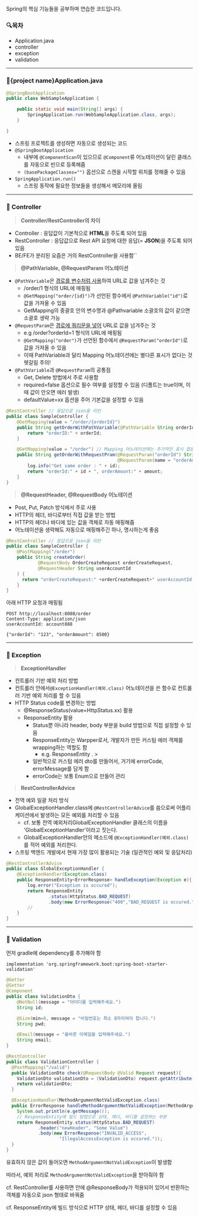 ﻿
Spring의 핵심 기능들을 공부하며 연습한 코드입니다.

### **🔍목차**  
- Application.java
- controller
- exception
- validation

---

### 📌{project name}Application.java

```java
@SpringBootApplication
public class WebSampleApplication {

    public static void main(String[] args) {
        SpringApplication.run(WebSampleApplication.class, args);
    }

}
```
- 스프링 프로젝트를 생성하면 자동으로 생성되는 코드
- `@SpringBootApplication`
  - 내부에 `@ComponentScan`이 있으므로 `@Component`류 어노테이션이 달린 클래스를 자동으로 빈으로 등록해줌
  - `(basePackageClasses="")` 옵션으로 스캔을 시작할 위치를 정해줄 수 있음
- `SpringApplication.run()`
  - 스프링 동작에 필요한 정보들을 생성해서 메모리에 올림

---

### 📌 Controller

>**Controller/RestController의 차이**
  - Controller : 응답값이 기본적으로 **HTML**을 주도록 되어 있음 
  - RestController : 응답값으로 Rest API 요청에 대한 응답(= **JSON**)을 주도록 되어 있음 
  - BE/FE가 분리된 요즘은 거의 RestController을 사용함``

> **@PathVariable, @RequestParam 어노테이션**
  - `@PathVariable`은 <U>경로를 변수처럼 사용</U>하여 URL로 값을 넘겨주는 것
    - /order/1 형식의 URL에 매핑됨
    - `@GetMapping("order/{id}")`가 선언된 함수에서 `@PathVariable("id")`로 값을 가져올 수 있음 
    -  GetMapping의 중괄호 안의 변수명과 @Pathvariable 소괄호의 값이 같으면 소괄호 생략 가능
  - `@RequestParam`은 <U>경로에 쿼리문을 넣어</U> URL로 값을 넘겨주는 것
    - e.g /order?orderId=1 형식의 URL에 매핑됨
    - `@GetMapping("order")`가 선언된 함수에서 `@RequestParam("orderId")`로 값을 가져올 수 있음
    - 이때 PathVariable과 달리 Mapping 어노테이션에는 별다른 표시가 없다는 것 헷갈림 주의!
  - `@PathVariable`과 `@RequestParam`의 공통점
    - Get, Delete 방법에서 주로 사용함
    - required=false 옵션으로 필수 여부를 설정할 수 있음 (디폴트는 true이며, 이때 값이 안오면 에러 발생)
    - defaultValue=xx 옵션을 주어 기본값을 설정할 수 있음

```java
@RestController // 응답으로 json을 리턴
public class SampleController {
    @GetMapping(value = "/order/{orderId}")
    public String getOrderWithPathVariable(@PathVariable String orderId) {
        return "orderID:" + orderId;
    }

    @GetMapping(value = "/order") // Mapping 어노테이션에는 추가적인 표시 없음
    public String getOrderWithRequestPram(@RequestParam("orderId") String id,
                                          @RequestParam(name = "orderAmount", required = false, defaultValue = "1000") String amount) {
        log.info("Get same order : " + id);
        return "orderId:" + id + ", orderAmount:" + amount;
    }
}
```

> **@RequestHeader, @RequestBody 어노테이션**
- Post, Put, Patch 방식에서 주로 사용
- HTTP의 헤더, 바디로부터 직접 값을 받는 방법
- HTTP의 헤더나 바디에 있는 값을 객체로 자동 매핑해줌
- 어노테이션을 생략해도 자동으로 매핑해주긴 하나, 명시하는게 좋음

```java
@RestController // 응답으로 json을 리턴
public class SampleController {
    @PostMapping("/order")
    public String createOrder(
            @RequestBody OrderCreateRequest orderCreateRequest,
            @RequestHeader String userAccountId
    ) {
      return "orderCreateRequest:" +orderCreateRequest+" userAccountId:"+userAccountId;
    }
}
```
아래 HTTP 요청과 매핑됨
```http request
POST http://localhost:8080/order
Content-Type: application/json
userAccountId: account888

{"orderId": "123", "orderAmount": 8500}
```

---

### 📌 Exception

> **ExceptionHandler**
- 컨트롤러 기반 예외 처리 방법
- 컨트롤러 안에서`@ExceptionHandler(예외.class)` 어노테이션을 쓴 함수로 컨트롤러 기반 예외 처리를 할 수 있음
- HTTP Status code를 변경하는 방법 
  - @ResponseStatus(value=HttpStatus.xx) 활용
  - ResponseEntity 활용
    - Status뿐 아니라 header, body 부분을 build 방법으로 직접 설정할 수 있음 
    - ResponseEntity는 Warpper로서, 개발자가 만든 커스텀 에러 객체를 wrapping하는 역할도 함
      - e.g. ResponseEntity<CustomError>                                                                                . >
    - 일반적으로 커스텀 에러 dto를 만들어서, 거기에 errorCode, errorMessage를 담게 함
    - errorCode는 보통 Enum으로 만들어 관리

> **RestControllerAdvice**
- 전역 예외 일괄 처리 방식
- GlobalExceptionHandler.class에 `@RestControllerAdvice`를 씀으로써 어플리케이션에서 발생하는 모든 예외를 처리할 수 있음
  - cf. 보통 전역 예외처리GlobalExceptionHandler 클래스의 이름을 'GlobalExceptionHandler'이라고 짓는다.
  - GlobalExceptionHandler안의 메소드에 `@ExceptionHandler(예외.class)`를 적어 예외를 처리한다.
- 스프링 백엔드 개발에서 현재 가장 많이 활용되는 기술 (일관적인 예외 및 응답처리) 

```java
@RestControllerAdvice
public class GlobalExceptionHandler {
    @ExceptionHandler(Exception.class)
    public ResponseEntity<ErrorResponse> handleException(Exception e){
        log.error("Exception is occured");
        return ResponseEntity
                .status(HttpStatus.BAD_REQUEST)
                .body(new ErrorResponse("400","BAD_REQUEST is occured."));
        //
    }
}

```

---

### 📌 Validation

먼저 gradle에 dependency를 추가해야 함

`implementation 'org.springframework.boot:spring-boot-starter-validation'`

```java
@Getter
@Setter
@Component
public class ValidationDto {
    @NotNull(message = "아이디를 입력해주세요.")
    String id;

    @Size(min=8, message = "비밀번호는 최소 8자리여야 합니다.")
    String pwd;

    @Email(message = "올바른 이메일을 입력해주세요.")
    String email;
}
```

```java
@RestController
public class ValidationController {
  @PostMapping("/valid")
  public ValidationDto check(@RequestBody @Valid Request request){
    ValidationDto validationDto = (ValidationDto) request.getAttribute("validationDto");
    return validationDto;
  }

  @ExceptionHandler(MethodArgumentNotValidException.class)
  public ErrorResponse handleMethodArgumentNotValidException(MethodArgumentNotValidException e) {
    System.out.println(e.getMessage());
    // ResponseEntity에 빌드 방법으로 상태, 헤더, 바디를 설정하는 부분
    return ResponseEntity.status(HttpStatus.BAD_REQUEST) 
            .header("newHeader", "Some Value")
            .body(new ErrorResponse("INVALID_ACCESS",
                    "IllegalAccessException is occured."));
  }
}
```

유효하지 않은 값이 들어오면 `MethodArgumentNotValidException`이 발생함

따라서, 예외 처리로 `MethodArgumentNotValidException`을 받아줘야 함

cf. RestController를 사용하면 안에 @ResponseBody가 적용되어 있어서 반환하는 객체를 자동으로 json 형태로 바꿔줌

cf. ResponseEntity에 빌드 방식으로 HTTP 상태, 헤더, 바디를 설정할 수 있음
